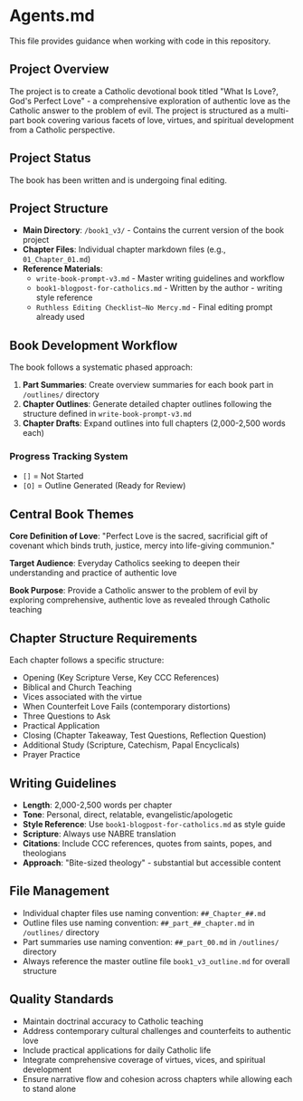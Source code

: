 # Agents.md

This file provides guidance when working with code in this repository.

## Project Overview

The project is to create a Catholic devotional book titled "What Is Love?, God's Perfect Love" - a comprehensive exploration of authentic love as the Catholic answer to the problem of evil. The project is structured as a multi-part book covering various facets of love, virtues, and spiritual development from a Catholic perspective.

## Project Status

The book has been written and is undergoing final editing.

## Project Structure

- **Main Directory**: `/book1_v3/` - Contains the current version of the book project
- **Chapter Files**: Individual chapter markdown files (e.g., `01_Chapter_01.md`)
- **Reference Materials**:
  - `write-book-prompt-v3.md` - Master writing guidelines and workflow
  - `book1-blogpost-for-catholics.md` - Written by the author - writing style reference
  - `Ruthless Editing Checklist–No Mercy.md` - Final editing prompt already used

## Book Development Workflow

The book follows a systematic phased approach:

1. **Part Summaries**: Create overview summaries for each book part in `/outlines/` directory
2. **Chapter Outlines**: Generate detailed chapter outlines following the structure defined in `write-book-prompt-v3.md`
3. **Chapter Drafts**: Expand outlines into full chapters (2,000-2,500 words each)

### Progress Tracking System
- `[]` = Not Started
- `[O]` = Outline Generated (Ready for Review)

## Central Book Themes

**Core Definition of Love**: "Perfect Love is the sacred, sacrificial gift of covenant which binds truth, justice, mercy into life-giving communion."

**Target Audience**: Everyday Catholics seeking to deepen their understanding and practice of authentic love

**Book Purpose**: Provide a Catholic answer to the problem of evil by exploring comprehensive, authentic love as revealed through Catholic teaching

## Chapter Structure Requirements

Each chapter follows a specific structure:
- Opening (Key Scripture Verse, Key CCC References)
- Biblical and Church Teaching
- Vices associated with the virtue
- When Counterfeit Love Fails (contemporary distortions)
- Three Questions to Ask
- Practical Application
- Closing (Chapter Takeaway, Test Questions, Reflection Question)
- Additional Study (Scripture, Catechism, Papal Encyclicals)
- Prayer Practice

## Writing Guidelines

- **Length**: 2,000-2,500 words per chapter
- **Tone**: Personal, direct, relatable, evangelistic/apologetic
- **Style Reference**: Use `book1-blogpost-for-catholics.md` as style guide
- **Scripture**: Always use NABRE translation
- **Citations**: Include CCC references, quotes from saints, popes, and theologians
- **Approach**: "Bite-sized theology" - substantial but accessible content

## File Management

- Individual chapter files use naming convention: `##_Chapter_##.md`
- Outline files use naming convention: `##_part_##_chapter.md` in `/outlines/` directory
- Part summaries use naming convention: `##_part_00.md` in `/outlines/` directory
- Always reference the master outline file `book1_v3_outline.md` for overall structure

## Quality Standards

- Maintain doctrinal accuracy to Catholic teaching
- Address contemporary cultural challenges and counterfeits to authentic love
- Include practical applications for daily Catholic life
- Integrate comprehensive coverage of virtues, vices, and spiritual development
- Ensure narrative flow and cohesion across chapters while allowing each to stand alone
